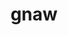 ---
category: 4-letters
denotation: null
name: gnaw
reference_link: https://www.etymonline.com/word/gnaw
root_language: null
root_name: null
title: gnaw
type: free
word_sums:
- respelling: gnaw
  sum: 'Gnaw + '
---